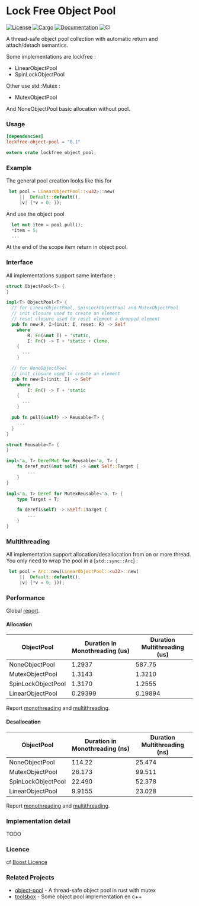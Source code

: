 # Lock Free Object Pool
[![License](https://img.shields.io/badge/License-Boost%201.0-lightblue.svg)](https://github.com/EVaillant/lockfree-object-pool) [![Cargo](https://img.shields.io/crates/v/lockfree-object-pool.svg)](https://crates.io/crates/lockfree-object-pool) [![Documentation](https://docs.rs/lockfree-object-pool/badge.svg)](
https://docs.rs/lockfree-object-pool) ![CI](https://github.com/EVaillant/lockfree-object-pool/workflows/CI/badge.svg)

A thread-safe object pool collection with automatic return and attach/detach semantics.

Some implementations are lockfree :
* LinearObjectPool
* SpinLockObjectPool

Other use std::Mutex :
* MutexObjectPool

And NoneObjectPool basic allocation without pool.

### Usage
```toml
[dependencies]
lockfree-object-pool = "0.1"
```
```rust
extern crate lockfree_object_pool;
```

### Example

The general pool creation looks like this for
```rust
 let pool = LinearObjectPool::<u32>::new(
     ||  Default::default(), 
     |v| {*v = 0; });
```

And use the object pool 
```rust
  let mut item = pool.pull();
  *item = 5;
  ...  
```
At the end of the scope item return in object pool.

### Interface
All implementations support same interface :
```rust
struct ObjectPool<T> {  
}

impl<T> ObjectPool<T> {
  // for LinearObjectPool, SpinLockObjectPool and MutexObjectPool
  // init closure used to create an element
  // reset closure used to reset element a dropped element
  pub fn new<R, I>(init: I, reset: R) -> Self
    where
        R: Fn(&mut T) + 'static,
        I: Fn() -> T + 'static + Clone,
    {
      ...
    }

  // for NoneObjectPool
  // init closure used to create an element
  pub fn new<I>(init: I) -> Self
    where
        I: Fn() -> T + 'static
    {
      ...
    }

  pub fn pull(&self) -> Reusable<T> {
    ...
  }
}

struct Reusable<T> {  
}

impl<'a, T> DerefMut for Reusable<'a, T> {
    fn deref_mut(&mut self) -> &mut Self::Target {
        ...
    }
}

impl<'a, T> Deref for MutexReusable<'a, T> {
    type Target = T;

    fn deref(&self) -> &Self::Target {
        ...
    }
}
```

### Multithreading

All implementation support allocation/desallocation from on or more thread. You only need to wrap the pool in a [`std::sync::Arc`] :

```rust
 let pool = Arc::new(LinearObjectPool::<u32>::new(
     ||  Default::default(), 
     |v| {*v = 0; }));
```

### Performance

Global [report](https://evaillant.github.io/lockfree-object-pool/benches/criterion/report/index.html).

#### Allocation

 ObjectPool | Duration in Monothreading (us) | Duration Multithreading (us)
------------| ------------------------- |------------------------
NoneObjectPool|1.2937|587.75
MutexObjectPool|1.3143|1.3210
SpinLockObjectPool|1.3170|1.2555
LinearObjectPool|0.29399|0.19894

Report [monothreading](https://evaillant.github.io/lockfree-object-pool/benches/criterion/allocation/report/index.html) and [multithreading](https://evaillant.github.io/lockfree-object-pool/benches/criterion/multi%20thread%20allocation/report/index.html).

#### Desallocation

ObjectPool | Duration in Monothreading (ns) | Duration Multithreading (ns)
------------| ------------------------- |------------------------
NoneObjectPool|114.22|25.474
MutexObjectPool|26.173|99.511
SpinLockObjectPool|22.490|52.378
LinearObjectPool|9.9155|23.028

Report [monothreading](https://evaillant.github.io/lockfree-object-pool/benches/criterion/free/report/index.html) and [multithreading](https://evaillant.github.io/lockfree-object-pool/benches/criterion/multi%20thread%20free/report/index.html).


### Implementation detail

TODO

### Licence

cf [Boost Licence](http://www.boost.org/LICENSE_1_0.txt)

### Related Projects

- [object-pool](https://github.com/CJP10/object-pool) - A thread-safe object pool in rust with mutex 
- [toolsbox](https://github.com/EVaillant/toolsbox) - Some object pool implementation en c++
